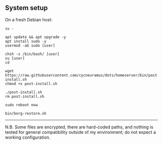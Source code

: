 ## System setup

On a fresh Debian host:

```
su -

apt update && apt upgrade -y
apt install sudo -y
usermod -aG sudo [user]

chsh -s /bin/bash/ [user]
su [user]
cd

wget https://raw.githubusercontent.com/cycneuramus/dots/homeserver/bin/post-install.sh
chmod +x post-install.sh

./post-install.sh
rm post-install.sh

sudo reboot now

bin/borg-restore.sh
```

---

N.B. Some files are encrypted, there are hard-coded paths, and nothing is tested for general compatibility outside of my environment; do not expect a working configuration.
